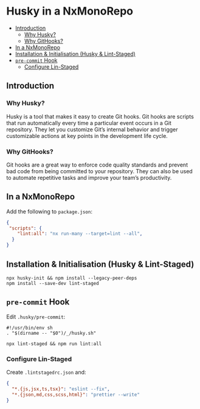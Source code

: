 # Husky in a NxMonoRepo

<!-- @import "[TOC]" {cmd="toc" depthFrom=2 depthTo=6 orderedList=false} -->

<!-- code_chunk_output -->

- [Introduction](#introduction)
  - [Why Husky?](#why-husky)
  - [Why GitHooks?](#why-githooks)
- [In a NxMonoRepo](#in-a-nxmonorepo)
- [Installation & Initialisation (Husky & Lint-Staged)](#installation--initialisation-husky--lint-staged)
- [`pre-commit` Hook](#pre-commit-hook)
  - [Configure Lin-Staged](#configure-lin-staged)

<!-- /code_chunk_output -->

## Introduction
### Why Husky?

Husky is a tool that makes it easy to create Git hooks. Git hooks are scripts that run automatically every time a particular event occurs in a Git repository. They let you customize Git’s internal behavior and trigger customizable actions at key points in the development life cycle.

### Why GitHooks?

Git hooks are a great way to enforce code quality standards and prevent bad code from being committed to your repository. They can also be used to automate repetitive tasks and improve your team’s productivity.

## In a NxMonoRepo

Add the following to `package.json`:

```json
{
 "scripts": {
    "lint:all": "nx run-many --target=lint --all",
  }
}
```

## Installation & Initialisation (Husky & Lint-Staged)

```shell
npx husky-init && npm install --legacy-peer-deps
npm install --save-dev lint-staged
```

## `pre-commit` Hook

Edit `.husky/pre-commit`:

```shell
#!/usr/bin/env sh
. "$(dirname -- "$0")/_/husky.sh"

npx lint-staged && npm run lint:all

```

### Configure Lin-Staged

Create `.lintstagedrc.json` and:

```json
{
  "*.{js,jsx,ts,tsx}": "eslint --fix",
  "*.{json,md,css,scss,html}": "prettier --write"
}
```
